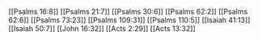 [[Psalms 16:8]]
[[Psalms 21:7]]
[[Psalms 30:6]]
[[Psalms 62:2]]
[[Psalms 62:6]]
[[Psalms 73:23]]
[[Psalms 109:31]]
[[Psalms 110:5]]
[[Isaiah 41:13]]
[[Isaiah 50:7]]
[[John 16:32]]
[[Acts 2:29]]
[[Acts 13:32]]
